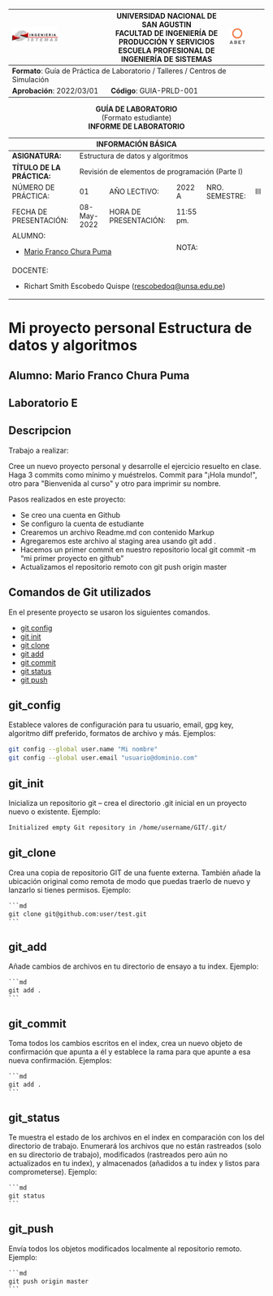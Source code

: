 <div align="center">
<table>
    <theader>
        <tr>
            <td><img src="https://github.com/rescobedoq/pw2/blob/main/epis.png?raw=true" alt="EPIS" style="width:50%; height:auto"/></td>
            <th>
                <span style="font-weight:bold;">UNIVERSIDAD NACIONAL DE SAN AGUSTIN</span><br />
                <span style="font-weight:bold;">FACULTAD DE INGENIERÍA DE PRODUCCIÓN Y SERVICIOS</span><br />
                <span style="font-weight:bold;">ESCUELA PROFESIONAL DE INGENIERÍA DE SISTEMAS</span>
            </th>
            <td><img src="https://github.com/rescobedoq/pw2/blob/main/abet.png?raw=true" alt="ABET" style="width:50%; height:auto"/></td>
        </tr>
    </theader>
    <tbody>
        <tr><td colspan="3"><span style="font-weight:bold;">Formato</span>: Guía de Práctica de Laboratorio / Talleres / Centros de Simulación</td></tr>
        <tr><td><span style="font-weight:bold;">Aprobación</span>:  2022/03/01</td><td colspan="2"><span style="font-weight:bold;">Código</span>: GUIA-PRLD-001</td></tr>
    </tbody>
</table>
</div>

<div align="center">
<span style="font-weight:bold;" colspan="6">GUÍA DE LABORATORIO</span><br />
<span>(Formato estudiante)</span>
</div>
<div align="center">
	<span style="font-weight:bold;">INFORME DE LABORATORIO</span>

<table>
		<theader>
			<tr><th colspan="6">INFORMACIÓN BÁSICA</th></tr>
		</theader>
		<tbody>
			<tr>
				<td><span style="font-weight:bold;">ASIGNATURA:</span></td>
				<td colspan="5">Estructura de datos y algoritmos</td>
			</tr>
			<tr>
				<td><span style="font-weight:bold;">TÍTULO DE LA PRÁCTICA:<span></td>
				<td colspan="5">Revisión de elementos de programación (Parte I)</td>
			</tr>
			<tr>
				<td>NÚMERO DE PRÁCTICA:</td>
				<td>01</td><td>AÑO LECTIVO:</td>
				<td>2022 A</td>
				<td>NRO. SEMESTRE:</td>
				<td>III</td>
			</tr>
			<tr>
				<td>FECHA DE PRESENTACIÓN:</td>
				<td>08-May-2022</td>
				<td>HORA DE PRESENTACIÓN:</td>
				<td> 11:55 pm.</td>
			</tr>
			<tr>
				<td colspan="3">ALUMNO:
					<ul>
					<li><a href="https://github.com/Mario-Chura">Mario Franco Chura Puma</a></li>
					</ul>
				</td>
				<td colspan="">NOTA:</td>
				<td></td>
			</tr>
			<tr>
				<td colspan="6">DOCENTE:
					<ul>
					<li>Richart Smith Escobedo Quispe (<a href="rescobedoq@unsa.edu.pe">rescobedoq@unsa.edu.pe</a>)</li>
					</ul>
				</td>
			</tr>
		</tdbody>
</table>
</div>

# Mi proyecto personal Estructura de datos y algoritmos
## Alumno: Mario Franco Chura Puma
## Laboratorio E

## Descripcion

Trabajo a realizar:

Cree un nuevo proyecto personal y desarrolle el ejercicio resuelto en clase. Haga 3 commits como mínimo y muéstrelos. Commit para "¡Hola mundo!", otro para "Bienvenida al curso" y otro para imprimir su nombre.

Pasos realizados en este proyecto:

- Se creo una cuenta en Github
- Se configuro la cuenta de estudiante
- Crearemos un archivo Readme.md con contenido Markup
- Agregaremos este archivo al staging area usando git add . 
- Hacemos un primer commit en nuestro repositorio local git commit -m “mi
primer proyecto en github”
- Actualizamos el repositorio remoto con git push origin master

## Comandos de Git utilizados

En el presente proyecto se usaron los siguientes comandos.

- [git config](#git_config)
- [git init](#git_init)
- [git clone](#git_clone)
- [git add](#git_add)
- [git commit](#git_commit)
- [git status](#git_status)
- [git push](#git_push)

## git_config

Establece valores de configuración para tu usuario, email, gpg key, algoritmo diff preferido, formatos de archivo y más. Ejemplos:

```sh
git config --global user.name "Mi nombre"
git config --global user.email "usuario@dominio.com"
```

## git_init

Inicializa un repositorio git – crea el directorio .git inicial en un proyecto nuevo o existente. Ejemplo:

```sh
Initialized empty Git repository in /home/username/GIT/.git/
```

## git_clone

Crea una copia de repositorio GIT de una fuente externa. También añade la ubicación original como remota de modo que puedas traerlo de nuevo y lanzarlo si tienes permisos. Ejemplo:

    ```md
    git clone git@github.com:user/test.git
    ```

## git_add
Añade cambios de archivos en tu directorio de ensayo a tu index. Ejemplo:

    ```md
    git add .
    ```

## git_commit
Toma todos los cambios escritos en el index, crea un nuevo objeto de confirmación que apunta a él y establece la rama para que apunte a esa nueva confirmación. Ejemplos:

    ```md
    git add .
    ```
## git_status
Te muestra el estado de los archivos en el index en comparación con los del directorio de trabajo. Enumerará los archivos que no están rastreados (solo en su directorio de trabajo), modificados (rastreados pero aún no actualizados en tu index), y almacenados (añadidos a tu index y listos para comprometerse). Ejemplo:

    ```md
    git status 
    ```
## git_push
Envía todos los objetos modificados localmente al repositorio remoto. Ejemplo:

    ```md
    git push origin master
    ```
